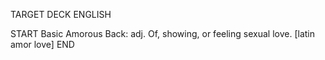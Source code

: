 TARGET DECK
ENGLISH

START
Basic
Amorous
Back: adj. Of, showing, or feeling sexual love. [latin amor love]
END
